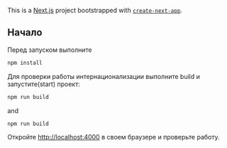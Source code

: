 This is a [Next.js](https://nextjs.org) project bootstrapped with [`create-next-app`](https://nextjs.org/docs/app/api-reference/cli/create-next-app).

## Начало

Перед запуском выполните 

```bash
npm install
```

Для проверки работы интернационализации выполните build и запустите(start) проект:

```bash
npm run build
```
and

```bash
npm run build
```
Откройте [http://localhost:4000](http://localhost:4000) в своем браузере и проверьте работу.